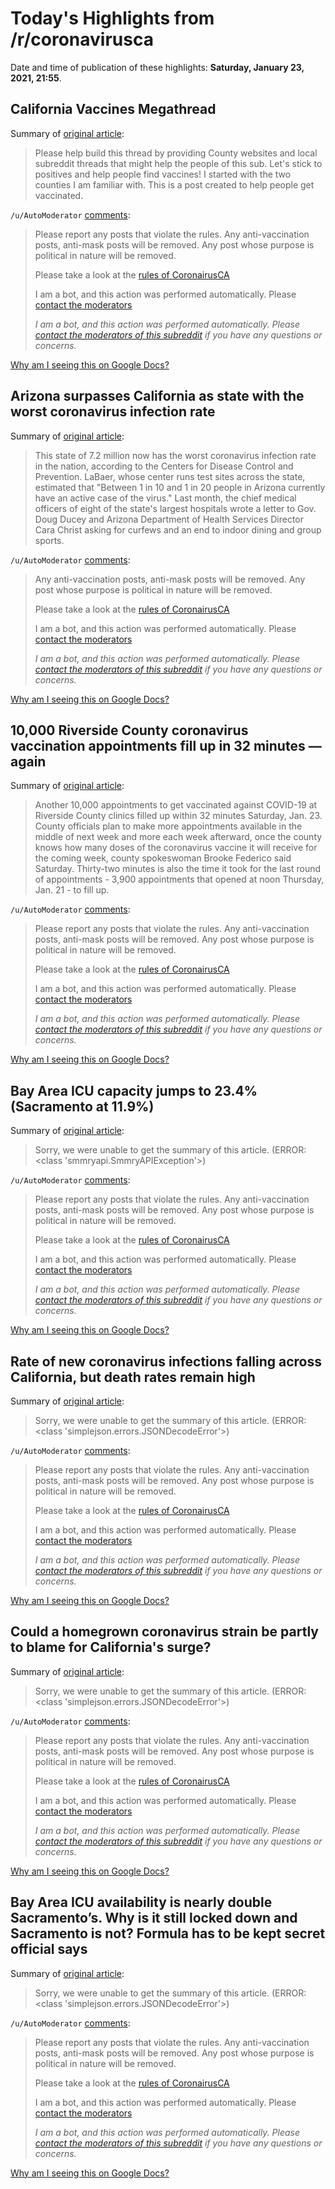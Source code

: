 # Today's Highlights from /r/coronavirusca

Date and time of publication of these highlights: **Saturday, January 23, 2021, 21:55**.

## California Vaccines Megathread

Summary of [original article](https://www.reddit.com/r/CoronavirusCA/comments/l35yck/california_vaccines_megathread/):

> Please help build this thread by providing County websites and local subreddit threads that might help the people of this sub. Let's stick to positives and help people find vaccines! I started with the two counties I am familiar with. This is a post created to help people get vaccinated.

`/u/AutoModerator` [comments](https://www.reddit.com/r/CoronavirusCA/comments/l35yck/california_vaccines_megathread/):

> Please report any posts that violate the rules. Any anti-vaccination posts, anti-mask posts will be removed. Any post whose purpose is political in nature will be removed. 
> 
> Please take a look at the [rules of CoronairusCA](https://www.reddit.com/r/CoronavirusCA/about/rules)
> 
> I am a bot, and this action was performed automatically. Please [contact the moderators](https://www.reddit.com/message/compose/?to=/r/CoronavirusCA)
> 
> 
> *I am a bot, and this action was performed automatically. Please [contact the moderators of this subreddit](/message/compose/?to=/r/CoronavirusCA) if you have any questions or concerns.*

[Why am I seeing this on Google Docs?](https://docs.google.com/document/d/1Dc6We63vOXIZsc0op-Bt4abqkYjXzOigalQqFxmvvbM/edit?usp=sharing)

## Arizona surpasses California as state with the worst coronavirus infection rate

Summary of [original article](https://www.latimes.com/world-nation/story/2021-01-22/arizona-coronavirus-surge):

> This state of 7.2 million now has the worst coronavirus infection rate in the nation, according to the Centers for Disease Control and Prevention. LaBaer, whose center runs test sites across the state, estimated that "Between 1 in 10 and 1 in 20 people in Arizona currently have an active case of the virus." Last month, the chief medical officers of eight of the state's largest hospitals wrote a letter to Gov. Doug Ducey and Arizona Department of Health Services Director Cara Christ asking for curfews and an end to indoor dining and group sports.

`/u/AutoModerator` [comments](https://www.reddit.com/r/CoronavirusCA/comments/l3idld/arizona_surpasses_california_as_state_with_the/):

> Any anti-vaccination posts, anti-mask posts will be removed. Any post whose purpose is political in nature will be removed. 
> 
> Please take a look at the [rules of CoronairusCA](https://www.reddit.com/r/CoronavirusCA/about/rules)
> 
> I am a bot, and this action was performed automatically. Please [contact the moderators](https://www.reddit.com/message/compose/?to=/r/CoronavirusCA)
> 
> 
> *I am a bot, and this action was performed automatically. Please [contact the moderators of this subreddit](/message/compose/?to=/r/CoronavirusCA) if you have any questions or concerns.*

[Why am I seeing this on Google Docs?](https://docs.google.com/document/d/1Dc6We63vOXIZsc0op-Bt4abqkYjXzOigalQqFxmvvbM/edit?usp=sharing)

## 10,000 Riverside County coronavirus vaccination appointments fill up in 32 minutes — again

Summary of [original article](https://www.eastbaytimes.com/2021/01/23/10000-riverside-county-coronavirus-vaccination-appointments-fill-up-in-32-minutes-again/amp/?__twitter_impression=true):

> Another 10,000 appointments to get vaccinated against COVID-19 at Riverside County clinics filled up within 32 minutes Saturday, Jan. 23. County officials plan to make more appointments available in the middle of next week and more each week afterward, once the county knows how many doses of the coronavirus vaccine it will receive for the coming week, county spokeswoman Brooke Federico said Saturday. Thirty-two minutes is also the time it took for the last round of appointments - 3,900 appointments that opened at noon Thursday, Jan. 21 - to fill up.

`/u/AutoModerator` [comments](https://www.reddit.com/r/CoronavirusCA/comments/l3nxvk/10000_riverside_county_coronavirus_vaccination/):

> Please report any posts that violate the rules. Any anti-vaccination posts, anti-mask posts will be removed. Any post whose purpose is political in nature will be removed. 
> 
> Please take a look at the [rules of CoronairusCA](https://www.reddit.com/r/CoronavirusCA/about/rules)
> 
> I am a bot, and this action was performed automatically. Please [contact the moderators](https://www.reddit.com/message/compose/?to=/r/CoronavirusCA)
> 
> 
> *I am a bot, and this action was performed automatically. Please [contact the moderators of this subreddit](/message/compose/?to=/r/CoronavirusCA) if you have any questions or concerns.*

[Why am I seeing this on Google Docs?](https://docs.google.com/document/d/1Dc6We63vOXIZsc0op-Bt4abqkYjXzOigalQqFxmvvbM/edit?usp=sharing)

## Bay Area ICU capacity jumps to 23.4% (Sacramento at 11.9%)

Summary of [original article](https://www.reddit.com/r/CoronavirusCA/comments/l3khie/bay_area_icu_capacity_jumps_to_234_sacramento_at/):

> Sorry, we were unable to get the summary of this article. (ERROR: <class 'smmryapi.SmmryAPIException'>)

`/u/AutoModerator` [comments](https://www.reddit.com/r/CoronavirusCA/comments/l3khie/bay_area_icu_capacity_jumps_to_234_sacramento_at/):

> Please report any posts that violate the rules. Any anti-vaccination posts, anti-mask posts will be removed. Any post whose purpose is political in nature will be removed. 
> 
> Please take a look at the [rules of CoronairusCA](https://www.reddit.com/r/CoronavirusCA/about/rules)
> 
> I am a bot, and this action was performed automatically. Please [contact the moderators](https://www.reddit.com/message/compose/?to=/r/CoronavirusCA)
> 
> 
> *I am a bot, and this action was performed automatically. Please [contact the moderators of this subreddit](/message/compose/?to=/r/CoronavirusCA) if you have any questions or concerns.*

[Why am I seeing this on Google Docs?](https://docs.google.com/document/d/1Dc6We63vOXIZsc0op-Bt4abqkYjXzOigalQqFxmvvbM/edit?usp=sharing)

## Rate of new coronavirus infections falling across California, but death rates remain high

Summary of [original article](https://ktla.com/news/california/rate-of-new-coronavirus-infections-falling-across-california-but-death-rates-remain-high/):

> Sorry, we were unable to get the summary of this article. (ERROR: <class 'simplejson.errors.JSONDecodeError'>)

`/u/AutoModerator` [comments](https://www.reddit.com/r/CoronavirusCA/comments/l3rt4m/rate_of_new_coronavirus_infections_falling_across/):

> Please report any posts that violate the rules. Any anti-vaccination posts, anti-mask posts will be removed. Any post whose purpose is political in nature will be removed. 
> 
> Please take a look at the [rules of CoronairusCA](https://www.reddit.com/r/CoronavirusCA/about/rules)
> 
> I am a bot, and this action was performed automatically. Please [contact the moderators](https://www.reddit.com/message/compose/?to=/r/CoronavirusCA)
> 
> 
> *I am a bot, and this action was performed automatically. Please [contact the moderators of this subreddit](/message/compose/?to=/r/CoronavirusCA) if you have any questions or concerns.*

[Why am I seeing this on Google Docs?](https://docs.google.com/document/d/1Dc6We63vOXIZsc0op-Bt4abqkYjXzOigalQqFxmvvbM/edit?usp=sharing)

## Could a homegrown coronavirus strain be partly to blame for California's surge?

Summary of [original article](https://www.latimes.com/science/story/2021-01-23/coronavirus-california-strain-homegrown):

> Sorry, we were unable to get the summary of this article. (ERROR: <class 'simplejson.errors.JSONDecodeError'>)

`/u/AutoModerator` [comments](https://www.reddit.com/r/CoronavirusCA/comments/l3ja36/could_a_homegrown_coronavirus_strain_be_partly_to/):

> Please report any posts that violate the rules. Any anti-vaccination posts, anti-mask posts will be removed. Any post whose purpose is political in nature will be removed. 
> 
> Please take a look at the [rules of CoronairusCA](https://www.reddit.com/r/CoronavirusCA/about/rules)
> 
> I am a bot, and this action was performed automatically. Please [contact the moderators](https://www.reddit.com/message/compose/?to=/r/CoronavirusCA)
> 
> 
> *I am a bot, and this action was performed automatically. Please [contact the moderators of this subreddit](/message/compose/?to=/r/CoronavirusCA) if you have any questions or concerns.*

[Why am I seeing this on Google Docs?](https://docs.google.com/document/d/1Dc6We63vOXIZsc0op-Bt4abqkYjXzOigalQqFxmvvbM/edit?usp=sharing)

## Bay Area ICU availability is nearly double Sacramento’s. Why is it still locked down and Sacramento is not? Formula has to be kept secret official says

Summary of [original article](https://www.sfchronicle.com/bayarea/article/Bay-Area-ICU-availability-is-nearly-double-15893524.php):

> Sorry, we were unable to get the summary of this article. (ERROR: <class 'simplejson.errors.JSONDecodeError'>)

`/u/AutoModerator` [comments](https://www.reddit.com/r/CoronavirusCA/comments/l3s3xj/bay_area_icu_availability_is_nearly_double/):

> Please report any posts that violate the rules. Any anti-vaccination posts, anti-mask posts will be removed. Any post whose purpose is political in nature will be removed. 
> 
> Please take a look at the [rules of CoronairusCA](https://www.reddit.com/r/CoronavirusCA/about/rules)
> 
> I am a bot, and this action was performed automatically. Please [contact the moderators](https://www.reddit.com/message/compose/?to=/r/CoronavirusCA)
> 
> 
> *I am a bot, and this action was performed automatically. Please [contact the moderators of this subreddit](/message/compose/?to=/r/CoronavirusCA) if you have any questions or concerns.*

[Why am I seeing this on Google Docs?](https://docs.google.com/document/d/1Dc6We63vOXIZsc0op-Bt4abqkYjXzOigalQqFxmvvbM/edit?usp=sharing)

